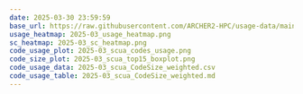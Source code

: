```yaml
---
date: 2025-03-30 23:59:59
base_url: https://raw.githubusercontent.com/ARCHER2-HPC/usage-data/main/allusers/2025/03
usage_heatmap: 2025-03_usage_heatmap.png
sc_heatmap: 2025-03_sc_heatmap.png
code_usage_plot: 2025-03_scua_codes_usage.png
code_size_plot: 2025-03_scua_top15_boxplot.png
code_usage_data: 2025-03_scua_CodeSize_weighted.csv
code_usage_table: 2025-03_scua_CodeSize_weighted.md
---
```

